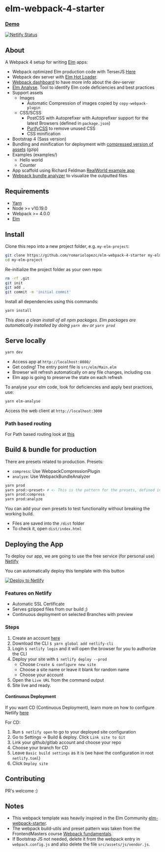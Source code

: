 # elm-webpack-4-starter

### [Demo](https://elm-webpack-4-starter.netlify.com/)

[![Netlify Status](https://api.netlify.com/api/v1/badges/52572774-eddd-41c7-94ef-6dedddf46540/deploy-status)](https://app.netlify.com/sites/elm-webpack-4-starter/deploys)

## About

A Webpack 4 setup for writing [Elm](http://elm-lang.org/) apps:

* Webpack optimized Elm production code with TerserJS [Here](https://github.com/romariolopezc/elm-webpack-4-starter/blob/master/build-utils/webpack.production.js#L41)
* Webpack dev server with [Elm Hot Loader](https://github.com/klazuka/elm-hot-webpack-loader).
* [Webpack dashboard](https://github.com/FormidableLabs/webpack-dashboard) to have more info about the dev-server
* [Elm Analyse](https://github.com/stil4m/elm-analyse). Tool to identify Elm code deficiencies and best practices
* Support assets
  * Images
    * Automatic Compression of images copied by `copy-webpack-plugin`
  * CSS/SCSS
    * PostCSS with Autoprefixer with Autoprefixer support for the latest Browsers (defined in `package.json`)
    * [PurifyCSS](https://github.com/purifycss/purifycss) to remove unused CSS
    * CSS minification
* Bootstrap 4 (Sass version)
* Bundling and minification for deployment with [compressed version of assets](https://github.com/webpack-contrib/compression-webpack-plugin) (gzip)
* Examples (examples/)
  * Hello world
  * Counter
* App scaffold using Richard Feldman [RealWorld example app](https://github.com/rtfeldman/elm-spa-example)
* [Webpack bundle analyzer](https://github.com/webpack-contrib/webpack-bundle-analyzer) to visualize the outputted files

## Requirements

* [Yarn](https://yarnpkg.com/lang/en/docs/install/)
* Node >= v10.19.0
* Webpack >= 4.0.0
* [Elm](https://guide.elm-lang.org/install.html)

## Install

Clone this repo into a new project folder, e.g. `my-elm-project`:

```sh
git clone https://github.com/romariolopezc/elm-webpack-4-starter my-elm-project
cd my-elm-project
```

Re-initialize the project folder as your own repo:

```sh
rm -rf .git
git init
git add .
git commit -m 'initial commit'
```

Install all dependencies using this commands:

```sh
yarn install
```

*This does a clean install of all npm packages.*
*Elm packages are automatically installed by doing `yarn dev` or `yarn prod`*

## Serve locally

```sh
yarn dev
```

* Access app at `http://localhost:8080/`
* Get coding! The entry point file is `src/elm/Main.elm`
* Browser will refresh automatically on any file changes, including css
* Elm app is going to preserve the state on each refresh

To analyse your elm code, look for deficiencies and apply best practices, use:

```sh
yarn elm-analyse
```

Access the web client at `http://localhost:3000`

### Path based routing

For Path based routing look at [this](https://github.com/romariolopezc/elm-webpack-4-starter/pull/44)

## Build & bundle for production

There are presets related to production.
Presets:

* `compress`: Use WebpackCompressionPlugin
* `analyze`:  Use WebpackBundleAnalyzer

```sh
yarn prod
yarn prod:<preset> # <- This is the pattern for the presets, defined in package.json
yarn prod:compress
yarn prod:analyze
```

You can add your own presets to test functionality without breaking the working build.

* Files are saved into the `/dist` folder
* To check it, open `dist/index.html`

## Deploying the App

To deploy our app, we are going to use the free service (for personal use) [Netlify](https://www.netlify.com/)

You can automatically deploy this template with this button

[![Deploy to Netlify](https://www.netlify.com/img/deploy/button.svg)](https://app.netlify.com/start/deploy?repository=https://github.com/romariolopezc/elm-webpack-4-starter)

### Features on Netlify

* Automatic SSL Certificate
* Serves gzipped files from our build ;)
* Continuous deployment on selected Branches with preview

### Steps

1. Create an account [here](https://app.netlify.com/signup)
2. Download the CLI `$ yarn global add netlify-cli`
3. Login `$ netlify login` and it will open the browser for you to authorize the CLI
4. Deploy your site with `$ netlify deploy --prod`
    * Choose `Create & configure new site`
    * Choose a site name or leave it blank for random name
    * Choose your account
5. Open the `Live URL` from the command output
6. Site live and ready.

#### Continuous Deployment

If you want CD (Continuous Deployment), learn more on how to configure Netlify [here](https://www.netlify.com/docs/continuous-deployment/)

For CD:

1. Run `$ netlify open` to go to your deployed site configuration
2. Go to Settings -> Build & deploy. Click `Link site to Git`
3. Link your github/gitlab account and choose your repo
4. Choose your branch for CD
5. Leave `Basic build settings` as it is (we have the configuration in root `netlify.toml`)
6. Click `Deploy site`

## Contributing

PR's welcome :)

## Notes

* This webpack template was heavily inspired in the Elm Community [elm-webpack-starter](https://github.com/elm-community/elm-webpack-starter).
* The webpack build-utils and preset pattern was taken from the FrontendMasters course [Webpack fundamentals](https://frontendmasters.com/courses/webpack-fundamentals/).
* If Bootstrap JS not needed, delete it from the webpack entry in `webpack.config.js` and also delete the file `src/assets/js/vendor.js`.
